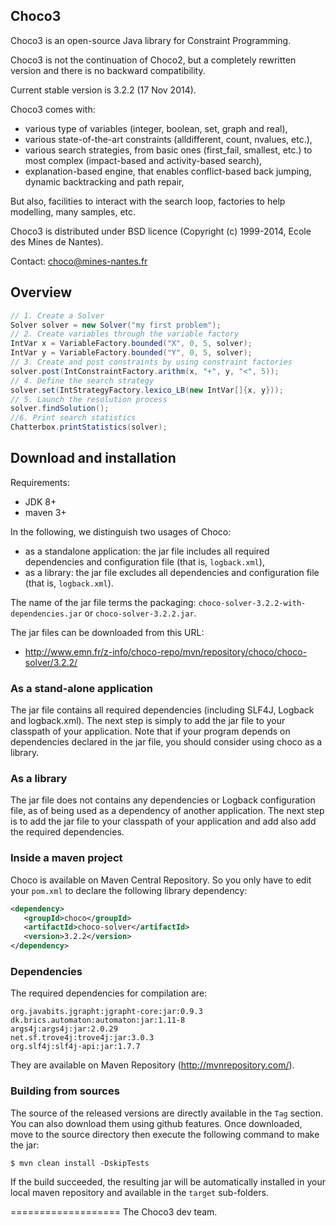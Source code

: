 ## Choco3 ##

Choco3 is an open-source Java library for Constraint Programming.

Choco3 is not the continuation of Choco2, but a completely rewritten version and there is no backward compatibility.

Current stable version is 3.2.2 (17 Nov 2014).

Choco3 comes with:
- various type of variables (integer, boolean, set, graph and real),
- various state-of-the-art constraints (alldifferent, count, nvalues, etc.),
- various search strategies, from basic ones (first_fail, smallest, etc.) to most complex (impact-based and activity-based search),
- explanation-based engine, that enables conflict-based back jumping, dynamic backtracking and path repair,

But also, facilities to interact with the search loop, factories to help modelling, many samples, etc.

Choco3 is distributed under BSD licence (Copyright (c) 1999-2014, Ecole des Mines de Nantes).

Contact: choco@mines-nantes.fr

## Overview ##


```java
// 1. Create a Solver
Solver solver = new Solver("my first problem");
// 2. Create variables through the variable factory
IntVar x = VariableFactory.bounded("X", 0, 5, solver);
IntVar y = VariableFactory.bounded("Y", 0, 5, solver);
// 3. Create and post constraints by using constraint factories
solver.post(IntConstraintFactory.arithm(x, "+", y, "<", 5));
// 4. Define the search strategy
solver.set(IntStrategyFactory.lexico_LB(new IntVar[]{x, y}));
// 5. Launch the resolution process
solver.findSolution();
//6. Print search statistics
Chatterbox.printStatistics(solver);
```

## Download and installation ##

Requirements:
* JDK 8+
* maven 3+

In the following, we distinguish two usages of Choco:

- as a standalone application: the jar file includes all required dependencies and configuration file (that is, `logback.xml`),
- as a library: the jar file excludes all dependencies and configuration file (that is, `logback.xml`).

The name of the jar file terms the packaging: `choco-solver-3.2.2-with-dependencies.jar` or `choco-solver-3.2.2.jar`.

The jar files can be downloaded from this URL:

* http://www.emn.fr/z-info/choco-repo/mvn/repository/choco/choco-solver/3.2.2/

### As a stand-alone application ###

The jar file contains all required dependencies (including SLF4J, Logback and logback.xml).
The next step is simply to add the jar file to your classpath of your application.
Note that if your program depends on dependencies declared in the jar file,
you should consider using choco as a library.

### As a library ###

The jar file does not contains any dependencies or Logback configuration file,
as of being used as a dependency of another application.
The next step is to add the jar file to your classpath of your application and add also add the required dependencies.


### Inside a maven project ###

Choco is available on Maven Central Repository.
So you only have to edit your `pom.xml` to declare the following library dependency:

```xml
<dependency>
   <groupId>choco</groupId>
   <artifactId>choco-solver</artifactId>
   <version>3.2.2</version>
</dependency>
```

### Dependencies ###

The required dependencies for compilation are:

    org.javabits.jgrapht:jgrapht-core:jar:0.9.3
    dk.brics.automaton:automaton:jar:1.11-8
    args4j:args4j:jar:2.0.29
    net.sf.trove4j:trove4j:jar:3.0.3
    org.slf4j:slf4j-api:jar:1.7.7

They are available on Maven Repository (http://mvnrepository.com/).


### Building from sources ###

The source of the released versions are directly available in the `Tag` section.
You can also download them using github features.
Once downloaded, move to the source directory then execute the following command
to make the jar:

    $ mvn clean install -DskipTests

If the build succeeded, the resulting jar will be automatically
installed in your local maven repository and available in the `target` sub-folders.

===================
The Choco3 dev team.
